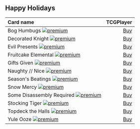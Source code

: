 ## Happy Holidays

| Card name | TCGPlayer |
| :-------- | --------: |
| Bog Humbugs [![premium](https://user-images.githubusercontent.com/343837/83360751-a631d080-a338-11ea-80c6-110971103bf4.png)](https://github.com/mtgenius/uncube) | [Buy](https://shop.tcgplayer.com/magic/special-occasion/bog-humbugs?utm_campaign=affiliate&utm_medium=GAMEDLEY&utm_source=GAMEDLEY) |
| Decorated Knight [![premium](https://user-images.githubusercontent.com/343837/83360751-a631d080-a338-11ea-80c6-110971103bf4.png)](https://github.com/mtgenius/uncube) | [Buy](https://shop.tcgplayer.com/magic/special-occasion/decorated-knight?utm_campaign=affiliate&utm_medium=GAMEDLEY&utm_source=GAMEDLEY) |
| Evil Presents [![premium](https://user-images.githubusercontent.com/343837/83360751-a631d080-a338-11ea-80c6-110971103bf4.png)](https://github.com/mtgenius/uncube) | [Buy](https://shop.tcgplayer.com/magic/special-occasion/evil-presents?utm_campaign=affiliate&utm_medium=GAMEDLEY&utm_source=GAMEDLEY) |
| Fruitcake Elemental [![premium](https://user-images.githubusercontent.com/343837/83360751-a631d080-a338-11ea-80c6-110971103bf4.png)](https://github.com/mtgenius/uncube) | [Buy](https://shop.tcgplayer.com/magic/special-occasion/fruitcake-elemental?utm_campaign=affiliate&utm_medium=GAMEDLEY&utm_source=GAMEDLEY) |
| Gifts Given [![premium](https://user-images.githubusercontent.com/343837/83360751-a631d080-a338-11ea-80c6-110971103bf4.png)](https://github.com/mtgenius/uncube) | [Buy](https://shop.tcgplayer.com/magic/special-occasion/gifts-given?utm_campaign=affiliate&utm_medium=GAMEDLEY&utm_source=GAMEDLEY) |
| Naughty // Nice [![premium](https://user-images.githubusercontent.com/343837/83360751-a631d080-a338-11ea-80c6-110971103bf4.png)](https://github.com/mtgenius/uncube) | [Buy](https://shop.tcgplayer.com/magic/special-occasion/naughty-nice?utm_campaign=affiliate&utm_medium=GAMEDLEY&utm_source=GAMEDLEY) |
| Season's Beatings [![premium](https://user-images.githubusercontent.com/343837/83360751-a631d080-a338-11ea-80c6-110971103bf4.png)](https://github.com/mtgenius/uncube) | [Buy](https://shop.tcgplayer.com/magic/special-occasion/seasons-beatings?utm_campaign=affiliate&utm_medium=GAMEDLEY&utm_source=GAMEDLEY) |
| Snow Mercy [![premium](https://user-images.githubusercontent.com/343837/83360751-a631d080-a338-11ea-80c6-110971103bf4.png)](https://github.com/mtgenius/uncube) | [Buy](https://shop.tcgplayer.com/magic/special-occasion/snow-mercy?utm_campaign=affiliate&utm_medium=GAMEDLEY&utm_source=GAMEDLEY) |
| Some Disassembly Required [![premium](https://user-images.githubusercontent.com/343837/83360751-a631d080-a338-11ea-80c6-110971103bf4.png)](https://github.com/mtgenius/uncube) | [Buy](https://shop.tcgplayer.com/magic/special-occasion/some-disassembly-required?utm_campaign=affiliate&utm_medium=GAMEDLEY&utm_source=GAMEDLEY) |
| Stocking Tiger [![premium](https://user-images.githubusercontent.com/343837/83360751-a631d080-a338-11ea-80c6-110971103bf4.png)](https://github.com/mtgenius/uncube) | [Buy](https://shop.tcgplayer.com/magic/special-occasion/stocking-tiger?utm_campaign=affiliate&utm_medium=GAMEDLEY&utm_source=GAMEDLEY) |
| Topdeck the Halls [![premium](https://user-images.githubusercontent.com/343837/83360751-a631d080-a338-11ea-80c6-110971103bf4.png)](https://github.com/mtgenius/uncube) | [Buy](https://shop.tcgplayer.com/magic/special-occasion/topdeck-the-halls?utm_campaign=affiliate&utm_medium=GAMEDLEY&utm_source=GAMEDLEY) |
| Yule Ooze [![premium](https://user-images.githubusercontent.com/343837/83360751-a631d080-a338-11ea-80c6-110971103bf4.png)](https://github.com/mtgenius/uncube) | [Buy](https://shop.tcgplayer.com/magic/special-occasion/yule-ooze?utm_campaign=affiliate&utm_medium=GAMEDLEY&utm_source=GAMEDLEY) |
